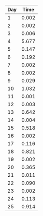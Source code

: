 | Day | Time       |
| --- | ---------- |
| 1   | 0.002      |
| 2   | 0.002      |
| 3   | 0.006      |
| 4   | 5.677      |
| 5   | 0.147      |
| 6   | 0.192      |
| 7   | 0.002      |
| 8   | 0.002      |
| 9   | 0.029      |
| 10  | 1.032      |
| 11  | 0.001      |
| 12  | 0.003      |
| 13  | 0.642      |
| 14  | 0.004      |
| 15  | 0.518      |
| 16  | 0.002      |
| 17  | 0.116      |
| 18  | 0.821      |
| 19  | 0.002      |
| 20  | 0.365      |
| 21  | 0.011      |
| 22  | 0.090      |
| 23  | 0.002      |
| 24  | 0.113      |
| 25  | 0.914      |
